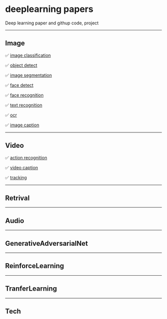 # deeplearning papers
Deep learning paper and githup code, project

--------------------------------------------
## Image
:white_check_mark: [image classification](https://github.com/shaoxq/deeplearning_papers/image/image-classification/README.md)

:white_check_mark: [object detect](https://github.com/shaoxq/deeplearning_papers/image/object-detect/README.md)

:white_check_mark: [image segmentation](https://github.com/shaoxq/deeplearning_papers/image/image-segmentation/README.md)

:white_check_mark: [face detect](https://github.com/shaoxq/deeplearning_papers/image/face-detect/README.md)

:white_check_mark: [face recognition](https://github.com/shaoxq/deeplearning_papers/image/face-recognition/README.md)

:white_check_mark: [text recognition](https://github.com/shaoxq/deeplearning_papers/image/text-recognition/README.md)

:white_check_mark: [ocr](https://github.com/shaoxq/deeplearning_papers/image/ocr/README.md)

:white_check_mark: [image caption](https://github.com/shaoxq/deeplearning_papers/image/image-caption/README.md)

--------------------------------------------
## Video
:white_check_mark: [action recognition](https://github.com/shaoxq/deeplearning_papers/video/action-recognition/README.md)

:white_check_mark: [video caption](https://github.com/shaoxq/deeplearning_papers/video/video-caption/README.md)

:white_check_mark: [tracking](https://github.com/shaoxq/deeplearning_papers/video/tracking/README.md)

--------------------------------------------
## Retrival
--------------------------------------------
## Audio


--------------------------------------------
## GenerativeAdversarialNet


--------------------------------------------
## ReinforceLearning


--------------------------------------------
## TranferLearning


--------------------------------------------
## Tech
